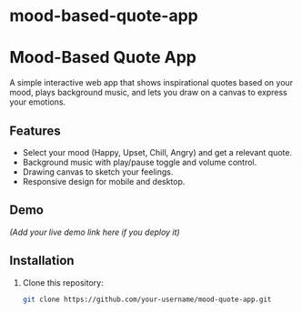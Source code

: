 # mood-based-quote-app


# Mood-Based Quote App

A simple interactive web app that shows inspirational quotes based on your mood, plays background music, and lets you draw on a canvas to express your emotions.

## Features

- Select your mood (Happy, Upset, Chill, Angry) and get a relevant quote.
- Background music with play/pause toggle and volume control.
- Drawing canvas to sketch your feelings.
- Responsive design for mobile and desktop.

## Demo

*(Add your live demo link here if you deploy it)*

## Installation

1. Clone this repository:

   ```bash
   git clone https://github.com/your-username/mood-quote-app.git
